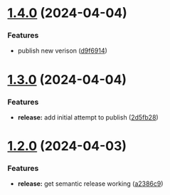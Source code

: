# [1.4.0](https://github.com/cduggan-reapit/action-test/compare/v1.3.0...v1.4.0) (2024-04-04)


### Features

* publish new verison ([d9f6914](https://github.com/cduggan-reapit/action-test/commit/d9f6914a9b6e519e32f20f78ada98aff361c5058))

# [1.3.0](https://github.com/cduggan-reapit/action-test/compare/v1.2.0...v1.3.0) (2024-04-04)


### Features

* **release:** add initial attempt to publish ([2d5fb28](https://github.com/cduggan-reapit/action-test/commit/2d5fb28c1b52e278e5cca2ecf8379a46769250bc))

# [1.2.0](https://github.com/cduggan-reapit/action-test/compare/v1.1.0...v1.2.0) (2024-04-03)


### Features

* **release:** get semantic release working ([a2386c9](https://github.com/cduggan-reapit/action-test/commit/a2386c97b5117d62b365e412559148bcafa2b0dc))
